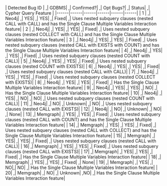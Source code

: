 | Detected Bug ID | ,| GDBMS| ,| Confirmed?| ,| Opt Bugs?| ,| Status| ,| Cypher Query Feature | 
|------|------|------|------|------|------|
| 1 | ,| Neo4j| ,| YES| ,| YES| ,| Fixed| ,| Uses nested subquery clauses (nested CALL with CALL) and has the Single Clause Multiple Variables Interaction feature| 
| 2 | ,| Neo4j| ,| YES| ,| YES| ,| Fixed| ,| Uses nested subquery clauses (nested COLLECT with CALL) and has the Single Clause Multiple Variables Interaction feature| 
| 3 | ,| Neo4j| ,| YES| ,| YES| ,| Fixed| ,| Uses nested subquery clauses (nested CALL with EXISTS with COUNT) and has the Single Clause Multiple Variables Interaction feature| 
| 4| ,| Neo4j| ,| YES| ,| YES| ,| Fixed| ,| Uses nested subquery clauses (nested COUNT with CALL)| 
| 5| ,| Neo4j| ,| YES| ,| YES| ,| Fixed| ,| Uses nested subquery clauses (nested COUNT with EXISTS)| 
| 6| ,| Neo4j| ,| YES| ,| YES| ,| Fixed| ,| Uses nested subquery clauses (nested CALL with CALL)| 
| 7| ,| Neo4j| ,| YES| ,| YES| ,| Fixed| ,| Uses nested subquery clauses (nested COLLECT with EXISTS)| 
| 8| ,| Neo4j| ,| YES| ,| YES| ,| Fixed| ,| Has the Single Clause Multiple Variables Interaction feature| 
| 9| ,| Neo4j| ,| YES| ,| YES| ,| NO| ,| Has the Single Clause Multiple Variables Interaction feature| 
| 10| ,| Neo4j| ,| YES| ,| NO| ,| NO| ,| Uses nested subquery clauses (nested COUNT with CALL)| 
| 11| ,| Neo4j| ,| NO| ,| Unknown| ,| NO| ,| Uses nested subquery clauses (nested CALL with EXISTS)| 
| 12| ,| Neo4j| ,| NO| ,| Unknown| ,| NO| ,| None| 
| 13| ,| Memgraph| ,| YES| ,| YES| ,| Fixed| ,| Uses nested subquery clauses (nested CALL with COUNT) and has the Single Clause Multiple Variables Interaction feature| 
| 14| ,| Memgraph| ,| YES| ,| YES| ,| Fixed| ,| Uses nested subquery clauses (nested CALL with COLLECT) and has the Single Clause Multiple Variables Interaction feature| 
| 15| ,| Memgraph| ,| YES| ,| YES| ,| Fixed| ,| Uses nested subquery clauses (nested CALL with CALL)| 
| 16| ,| Memgraph| ,| YES| ,| YES| ,| Fixed| ,| Uses nested subquery clauses (nested CALL with EXISTS)| 
| 17| ,| Memgraph| ,| YES| ,| YES| ,| Fixed| ,| Has the Single Clause Multiple Variables Interaction feature| 
| 18| ,| Memgraph| ,| YES| ,| YES| ,| Fixed| ,| None| 
| 19| ,| Memgraph| ,| YES| ,| NO|,| NO| ,| Has the Single Clause Multiple Variables Interaction feature| 
| 20| ,| Memgraph| ,| NO| ,| Unknown| ,NO| ,| Has the Single Clause Multiple Variables Interaction feature| 
